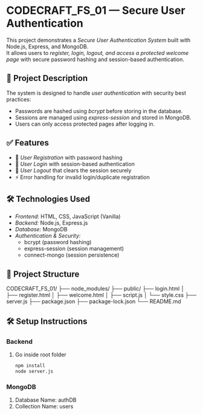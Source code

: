 # CODECRAFT_FS_01 — Secure User Authentication 

This project demonstrates a *Secure User Authentication System* built with Node.js, Express, and MongoDB.  
It allows users to *register, login, logout, and access a protected welcome page* with secure password hashing and session-based authentication.

## 🔎 Project Description
The system is designed to handle *user authentication* with security best practices:
- Passwords are hashed using *bcrypt* before storing in the database.
- Sessions are managed using *express-session* and stored in MongoDB.
- Users can only access protected pages after logging in.

## ✅ Features
- 🔐 *User Registration* with password hashing  
- 🔑 *User Login* with session-based authentication  
- 🚪 *User Logout* that clears the session securely    
- ⚡ Error handling for invalid login/duplicate registration  

## 🛠 Technologies Used
- *Frontend:* HTML, CSS, JavaScript (Vanilla)  
- *Backend:* Node.js, Express.js  
- *Database:* MongoDB  
- *Authentication & Security:*
  - bcrypt (password hashing)  
  - express-session (session management)  
  - connect-mongo (session persistence)  

## 📁 Project Structure
CODECRAFT_FS_01/ ├── node_modules/ ├── public/ ├── login.html  │   ├── register.html  │   ├── welcome.html  │   ├── script.js  │   └── style.css ├── server.js   ├── package.json  ├── package-lock.json  └── README.md    

## 🛠 Setup Instructions
### Backend
1. Go inside root folder 
   ```bash
   npm install
   node server.js
### MongoDB 
1. Database Name: authDB
2. Collection Name: users
   
